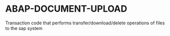 # ABAP-DOCUMENT-UPLOAD
Transaction code that performs transfer/download/delete operations of files to the sap system
